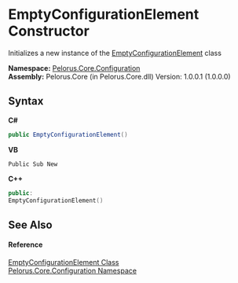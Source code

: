 # EmptyConfigurationElement Constructor 
 

Initializes a new instance of the <a href="3F8BB7E1">EmptyConfigurationElement</a> class

**Namespace:**&nbsp;<a href="74405DDA">Pelorus.Core.Configuration</a><br />**Assembly:**&nbsp;Pelorus.Core (in Pelorus.Core.dll) Version: 1.0.0.1 (1.0.0.0)

## Syntax

**C#**<br />
``` C#
public EmptyConfigurationElement()
```

**VB**<br />
``` VB
Public Sub New
```

**C++**<br />
``` C++
public:
EmptyConfigurationElement()
```


## See Also


#### Reference
<a href="3F8BB7E1">EmptyConfigurationElement Class</a><br /><a href="74405DDA">Pelorus.Core.Configuration Namespace</a><br />